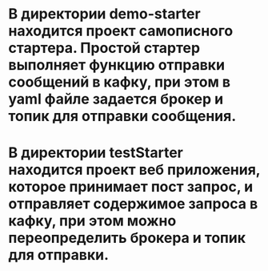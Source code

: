 # В директории demo-starter находится проект самописного стартера. Простой стартер выполняет функцию отправки сообщений в кафку, при этом в yaml файле задается брокер и топик для отправки сообщения.

# В директории testStarter находится проект веб приложения, которое принимает пост запрос, и отправляет содержимое запроса в кафку, при этом можно переопределить брокера и топик для отправки.
